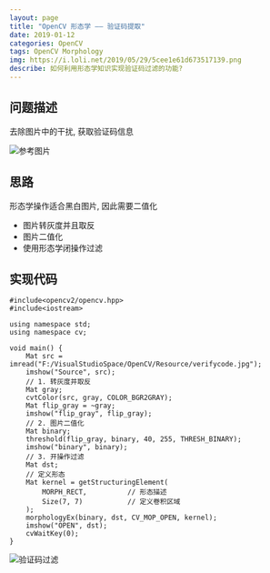 ```yaml
---
layout: page
title: "OpenCV 形态学 —— 验证码提取"
date: 2019-01-12
categories: OpenCV
tags: OpenCV Morphology
img: https://i.loli.net/2019/05/29/5cee1e61d673517139.png
describe: 如何利用形态学知识实现验证码过滤的功能?
---
```


## 问题描述
去除图片中的干扰, 获取验证码信息

![参考图片](https://i.loli.net/2019/05/29/5cee1e61d673517139.png)

## 思路
形态学操作适合黑白图片, 因此需要二值化
- 图片转灰度并且取反
- 图片二值化
- 使用形态学闭操作过滤

## 实现代码
```
#include<opencv2/opencv.hpp>
#include<iostream>

using namespace std;
using namespace cv;

void main() {
	Mat src = imread("F:/VisualStudioSpace/OpenCV/Resource/verifycode.jpg");
	imshow("Source", src);
	// 1. 转灰度并取反
	Mat gray;
	cvtColor(src, gray, COLOR_BGR2GRAY);
	Mat flip_gray = ~gray;
	imshow("flip_gray", flip_gray);
	// 2. 图片二值化
	Mat binary;
	threshold(flip_gray, binary, 40, 255, THRESH_BINARY);
	imshow("binary", binary);
	// 3. 开操作过滤
	Mat dst;
	// 定义形态
	Mat kernel = getStructuringElement(
		MORPH_RECT,          // 形态描述
		Size(7, 7)           // 定义卷积区域
	);
	morphologyEx(binary, dst, CV_MOP_OPEN, kernel);
	imshow("OPEN", dst);
	cvWaitKey(0);
}
```

![验证码过滤](https://i.loli.net/2019/05/29/5cee1e6ea723587147.png)